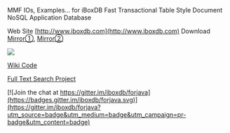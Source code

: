 MMF IOs, Examples... for iBoxDB Fast Transactional Table Style Document NoSQL Application Database


Web Site  [http://www.iboxdb.com](http://www.iboxdb.com)  Download [Mirror①](https://sourceforge.net/projects/application-database/files/latest/download),   [Mirror②](https://github.com/iboxdb/hijk/raw/dependencies/kits/iBoxDBv21100_26.zip)

![](https://github.com/iboxdb/forjava/raw/master/images/js.gif)

[Wiki Code](https://github.com/iboxdb/forjava/wiki)

[Full Text Search Project](https://github.com/iboxdb/ftserver)

 



[![Join the chat at https://gitter.im/iboxdb/forjava](https://badges.gitter.im/iboxdb/forjava.svg)](https://gitter.im/iboxdb/forjava?utm_source=badge&utm_medium=badge&utm_campaign=pr-badge&utm_content=badge)
